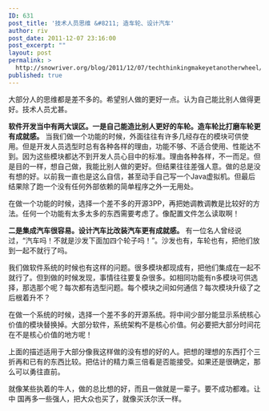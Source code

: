 ```yaml
---
ID: 631
post_title: '技术人员思维 &#8211; 造车轮、设计汽车'
author: riv
post_date: 2011-12-07 23:16:00
post_excerpt: ""
layout: post
permalink: >
  http://snowriver.org/blog/2011/12/07/techthinkingmakeyetanotherwheel/
published: true
---
```

大部分人的思维都是差不多的。希望别人做的更好一点。认为自己能比别人做得更好。技术人员尤甚。

<strong>软件开发当中有两大误区。一是自己能造比别人更好的车轮。造车轮比打磨车轮更有成就感。</strong>
当我们做一个功能的时候，外面往往有许多几经存在的模块可供使用。但是开发人员选型时总有各种各样的理由，功能不够、不适合使用、性能达不到。因为这些模块都达不到开发人员心目中的标准。理由各种各样，不一而足。但是目的一样，想自己做，我能比别人做的更好。但结果往往差强人意。做的总是没有想的好。以前我一直也是这么自信，甚至动手自己写一个Java虚拟机。但最后结果除了跑一个没有任何外部依赖的简单程序之外一无用处。

在做一个功能的时候，选择一个差不多的开源3PP，再把她调教调教是比较好的方法。任何一个功能有太多太多的东西需要考虑了。像配置文件怎么读取啊！

<strong>二是集成汽车很容易。设计汽车比改装汽车更有成就感。</strong>
有一位名人曾经说过，“汽车吗！不就是沙发下面加四个轮子吗！”。沙发也有，车轮也有，把他们放到一起不就行了吗。

我们做软件系统的时候也有这样的问题。很多模块都现成有，把他们集成在一起不就行了。但到做的时候发现，事情往往要复杂很多。如相同功能有n多模块可供选择，那选那个呢？每次都有选型问题。每个模块之间如何通信？每次模块升级了之后根着升不？

在做一个系统的时候，选择一个差不多的开源系统。将中间少部分能显示系统核心价值的模块替换掉。大部分软件，系统架构不是核心价值。何必要把大部分时间花在不是核心价值的地方呢！

上面的描述适用于大部分像我这样做的没有想的好的人。把想的理想的东西打个三折再和已有的东西比较。把估计的精力乘三倍看是否能接受。如果还是很确定，那么可以勇往直前。

就像某些执着的牛人，做的总比想的好，而且一做就是一辈子。要不成功都难。让中 国再多一些强人，把大众也买了，就像买沃尔沃一样。